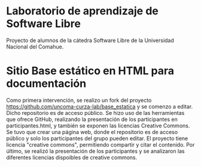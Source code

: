 # Laboratorio de aprendizaje de Software Libre
Proyecto de alumnos de la cátedra Software Libre de la Universidad Nacional del Comahue.
# Sitio Base estático en HTML para documentación
Como primera intervención, se realizo un fork del proyecto https://github.com/uncoma-curza-lab/base_estatica y se comenzo a editar.
Dicho repositorio es de acceso público.
Se hizo uso de las herramientas que ofrece GitHub, realizando la presentación de los participantes en participantes.html, y también se exponen las licencias Creative Commons.
Se tuvo que crear una página web, donde el repositorio es de acceso público y solo los participantes del grupo pueden editar.
El proyecto tiene licencia "creative commons", permitiendo compartir y citar el contenido.
Por último, se realizó la presentación de los participantes y se analizaron las diferentes licencias dispoibles de creative commons.
